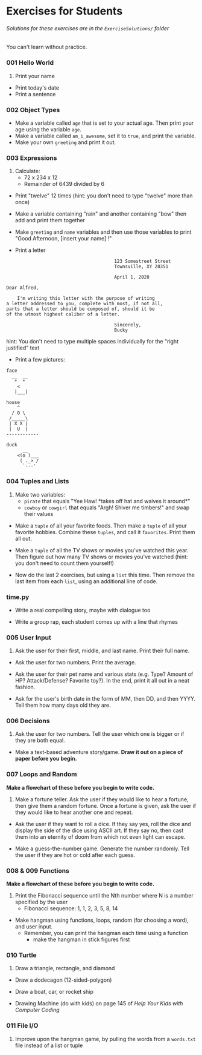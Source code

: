 # Exercises for Students
###### Solutions for these exercises are in the `ExerciseSolutions/` folder

You can't learn without practice.

### 001 Hello World

1. Print your name
* Print today's date
* Print a sentence

### 002 Object Types

* Make a variable called `age` that is set to your actual age. Then print your age using the variable `age`.
* Make a variable called `am_i_awesome`, set it to `true`, and print the variable.
* Make your own `greeting` and print it out.

### 003 Expressions

1. Calculate:
    * 72 x 234 x 12
    * Remainder of 6439 divided by 6

* Print "twelve" 12 times (hint: you don't need to type "twelve" more than once)

* Make a variable containing "rain" and another containing "bow" then add and print them together

* Make `greeting` and `name` variables and then use those variables to print "Good Afternoon, [insert your name] !"

* Print a letter

```
                                        123 Somestreet Street
                                        Townsville, XY 28351

                                        April 1, 2020

Dear Alfred,

    I'm writing this letter with the purpose of writing
a letter addressed to you, complete with most, if not all,
parts that a letter should be composed of, should it be
of the utmost highest caliber of a letter.

                                        Sincerely,
                                        Bucky

```
hint: You don't need to type multiple spaces individually for the "right justified" text

* Print a few pictures:

```
face
  __  __
   *  *
    <
   |___|

house
    ^
  / O \
 /_____\      
 | X X |     
 |  U  |   
------------

duck
      __
    <(o )___
     ( ._> /
      `---'
```

### 004 Tuples and Lists

1. Make two variables:
    * `pirate` that equals "Yee Haw! \*takes off hat and waives it around\*"
    * `cowboy` or `cowgirl` that equals "Argh! Shiver me timbers!" and swap their values

* Make a `tuple` of all your favorite foods.
Then make a `tuple` of all your favorite hobbies.
Combine these `tuples`, and call it `favorites`. Print them all out.

* Make a `tuple` of all the TV shows or movies you've watched this year. Then figure out how many TV shows or movies you've watched (hint: you don't need to count them yourself!)

* Now do the last 2 exercises, but using a `list` this time. Then remove the last item from each `list`, using an additional line of code.

### time.py

* Write a real compelling story, maybe with dialogue too

* Write a group rap, each student comes up with a line that rhymes

### 005 User Input

1. Ask the user for their first, middle, and last name. Print their full name.

* Ask the user for two numbers. Print the average.

* Ask the user for their pet name and various stats (e.g. Type? Amount of HP? Attack/Defense? Favorite toy?). In the end, print it all out in a neat fashion.

* Ask for the user's birth date in the form of MM, then DD, and then YYYY. Tell them how many days old they are. 

### 006 Decisions

1. Ask the user for two numbers. Tell the user which one is bigger or if they are both equal.

* Make a text-based adventure story/game. **Draw it out on a piece of paper before you begin.**

### 007 Loops and Random

**Make a flowchart of these before you begin to write code.**

1. Make a fortune teller. Ask the user if they would like to hear a fortune, then give them a random fortune. Once a fortune is given, ask the user if they would like to hear another one and repeat.

* Ask the user if they want to roll a dice. If they say yes, roll the dice and display the side of the dice using ASCII art. If they say no, then
cast them into an eternity of doom from which not even light can escape.

* Make a guess-the-number game. Generate the number randomly. Tell the user if they are hot or cold after each guess.

### 008 & 009 Functions

**Make a flowchart of these before you begin to write code.**

1. Print the Fibonacci sequence until the Nth number where N is a number specified by the user
    * Fibonacci sequence: 1, 1, 2, 3, 5, 8, 14

* Make hangman using functions, loops, random (for choosing a word), and user input.
    * Remember, you can print the hangman each time using a function
        * make the hangman in stick figures first

### 010 Turtle

1. Draw a triangle, rectangle, and diamond
* Draw a dodecagon (12-sided-polygon)
* Draw a boat, car, or rocket ship

* Drawing Machine (do with kids) on page 145 of *Help Your Kids with Computer Coding*


### 011 File I/O

1. Improve upon the hangman game, by pulling the words from a `words.txt` file instead of a list or tuple
